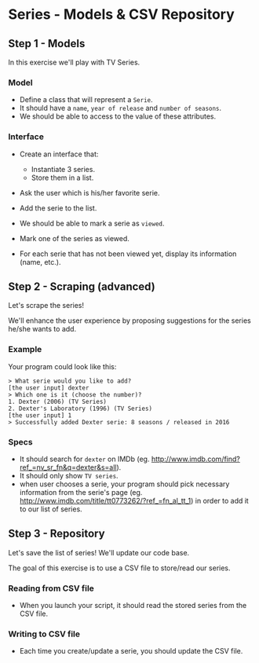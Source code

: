 # Series - Models & CSV Repository

## Step 1 - Models

In this exercise we'll play with TV Series.

### Model

- Define a class that will represent a `Serie`.
- It should have a `name`, `year of release` and `number of seasons`.
- We should be able to access to the value of these attributes.

### Interface

- Create an interface that:
  - Instantiate 3 series.
  - Store them in a list.

- Ask the user which is his/her favorite serie.
- Add the serie to the list.

- We should be able to mark a serie as `viewed`.
- Mark one of the series as viewed.

- For each serie that has not been viewed yet, display its information (name, etc.).


## Step 2 - Scraping (advanced)

Let's scrape the series!

We'll enhance the user experience by proposing suggestions for the series he/she wants to add.

### Example

Your program could look like this:

```
> What serie would you like to add?
[the user input] dexter
> Which one is it (choose the number)?
1. Dexter (2006) (TV Series)
2. Dexter's Laboratory (1996) (TV Series)
[the user input] 1
> Successfully added Dexter serie: 8 seasons / released in 2016
```

### Specs

- It should search for `dexter` on IMDb (eg. http://www.imdb.com/find?ref_=nv_sr_fn&q=dexter&s=all).
- It should only show `TV series`.
- when user chooses a serie, your program should pick necessary information from the serie's page (eg. http://www.imdb.com/title/tt0773262/?ref_=fn_al_tt_1) in order to add it to our list of series.


## Step 3 - Repository

Let's save the list of series!
We'll update our code base.

The goal of this exercise is to use a CSV file to store/read our series.

### Reading from CSV file

- When you launch your script, it should read the stored series from the CSV file.

### Writing to CSV file

- Each time you create/update a serie, you should update the CSV file.
